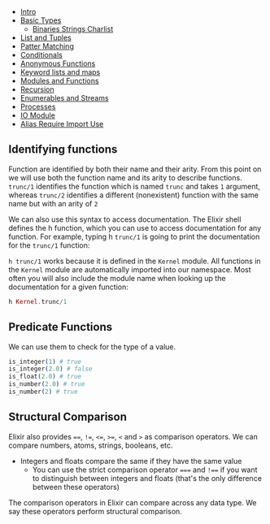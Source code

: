- [ Intro ](/intro.md)
- [ Basic Types ](/basic_types/init.md)
  - [Binaries Strings Charlist](/basic_types/bsc.md)
- [ List and Tuples ](/list_tuples.md)
- [ Patter Matching ](/patter_matching.md)
- [ Conditionals ](/case_cond_if.md)
- [ Anonymous Functions ](/anonymus_functions.md)
- [ Keyword lists and maps](/keyword_list_maps.md)
- [ Modules and Functions](/modules_functions.md)
- [ Recursion ](/recursion.md)
- [Enumerables and Streams](/enumerables_streams.md)
- [Processes](/processes.md)
- [IO Module](/io_file_system.md)
- [Alias Require Import Use](/alias_require_import_use.md)

## Identifying functions

Function are identified by both their name and their arity. From this point on we will use both the function name and its arity to describe functions. `trunc/1` identifies the function which is named `trunc` and takes `1` argument, whereas `trunc/2` identifies a different (nonexistent) function with the same name but with an arity of `2`

We can also use this syntax to access documentation. The Elixir shell defines the h function, which you can use to access documentation for any function. For example, typing h `trunc/1` is going to print the documentation for the `trunc/1` function:

`h trunc/1` works because it is defined in the `Kernel` module. All functions in the `Kernel` module are automatically imported into our namespace. Most often you will also include the module name when looking up the documentation for a given function:

```elixir
h Kernel.trunc/1
```

## Predicate Functions

We can use them to check for the type of a value.

```elixir
is_integer(1) # true
is_integer(2.0) # false
is_float(2.0) # true
is_number(2.0) # true
is_number(2) # true
```

## Structural Comparison

Elixir also provides `==`, `!=`, `<=`, `>=`, `<` and `>` as comparison operators. We can compare numbers, atoms, strings, booleans, etc.

- Integers and floats compare the same if they have the same value
  - You can use the strict comparison operator `===` and `!==` if you want to distinguish between integers and floats (that's the only difference between these operators)

The comparison operators in Elixir can compare across any data type. We say these operators perform structural comparison.
